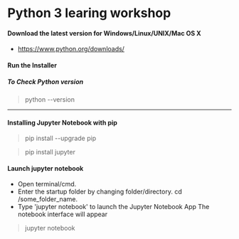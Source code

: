 # Python 3 learing workshop
#### Download the latest version for Windows/Linux/UNIX/Mac OS X
- https://www.python.org/downloads/
#### Run the Installer

##### To Check Python version
> python --version

------------------------
#### Installing Jupyter Notebook with pip
> pip install --upgrade pip

> pip install jupyter

#### Launch jupyter notebook
- Open terminal/cmd.
- Enter the startup folder by changing folder/directory. cd /some_folder_name.
- Type 'jupyter notebook' to launch the Jupyter Notebook App The notebook interface will appear
> jupyter notebook

